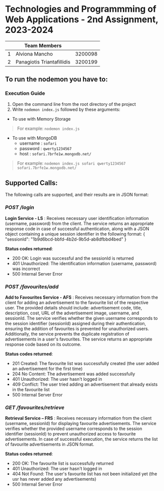 # Technologies and Programmming of Web Applications - 2nd Assignment, 2023-2024

|   | Team  Members                 |         |
|---|-------------------------------|---------|
| 1 |   Alviona Mancho              | 3200098 |
| 2 |   Panagiotis Triantafillidis  | 3200199 |

## To run the nodemon you have to:
### Execution Guide
1. Open the command line from the root directory of the project
2. Write `nodemon index.js` followed by these arguments:
* To use with Memory Storage
> For example: `nodemon index.js`
* To use with MongoDB
    * username : `sofari`
    * password : `qwerty1234567`
    * host : `sofari.7brfe1w.mongodb.net/`
> For example: `nodemon index.js sofari qwerty1234567 sofari.7brfe1w.mongodb.net/`

## Supported Calls:
The following calls are supported, and their results are in JSON format:
### *POST /login*
**Login Service - LS** : Receives necessary user identification information (username, password) from the client. The service returns an appropriate response code in case of successful authentication, along with a JSON object containing a unique session identifier in the following format:
{ "sessionId": "1b9d6bcd-bbfd-4b2d-9b5d-ab8dfbbd4bed" }

**Status codes returned**:
- 200 OK: Login was successful and the sessionId is returned
- 401 Unauthorized: The identification information (username, password) was incorrect
- 500 Internal Server Error

### *POST /favourites/add*
**Add to Favourites Service - AFS** : Receives necessary information from the client for adding an advertisement to the favourite list of the respective user. The provided details should include: advertisement code, title, description, cost, URL of the advertisement image, username, and sessionId. The service verifies whether the given username corresponds to the session identifier (sessionId) assigned during their authentication, ensuring the addition of favourites is prevented for unauthorized users. Additionally, the service prevents the duplicate registration of advertisements in a user's favourites. The service returns an appropriate response code based on its outcome.

**Status codes returned**:
- 201 Created: The favourite list was successfully created (the user added an advertisement for the first time)
- 204 No Content: The advertisement was added successfully
- 401 Unauthorized: The user hasn't logged in 
- 409 Conflict: The user tried adding an advertisement that already exists in the favourite list
- 500 Internal Server Error

### *GET /favourites/retrieve*
**Retrieval Service – FRS** : Receives necessary information from the client (username, sessionId) for displaying favourite advertisements. The service verifies whether the provided username corresponds to the session identifier (sessionId) to prevent unauthorized access to favourite advertisements. In case of successful execution, the service returns the list of favourite advertisements in JSON format.

**Status codes returned**:
- 200 OK: The favourite list is successfully returned
- 401 Unauthorized: The user hasn't logged in 
- 404 Not Found: The user's favourite list has not been initialized yet (the usr has never added any advertisements)
- 500 Internal Server Error